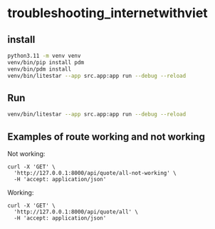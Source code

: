 # troubleshooting_internetwithviet

## install
```bash
python3.11 -m venv venv
venv/bin/pip install pdm
venv/bin/pdm install
venv/bin/litestar --app src.app:app run --debug --reload
```

## Run
```bash
venv/bin/litestar --app src.app:app run --debug --reload 
```

## Examples of route working and not working
Not working:
```
curl -X 'GET' \
  'http://127.0.0.1:8000/api/quote/all-not-working' \
  -H 'accept: application/json'
```

Working:
```
curl -X 'GET' \
  'http://127.0.0.1:8000/api/quote/all' \
  -H 'accept: application/json'
```
